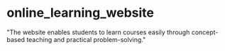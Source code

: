 # online_learning_website
"The website enables students to learn courses easily through concept-based teaching and practical problem-solving."
